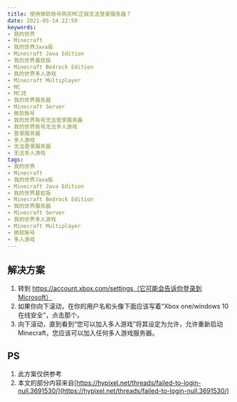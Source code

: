 ```yaml
---
title: 使用微软账号购买MC正版无法登录服务器？
date: 2021-05-14 22:59
keywords:
- 我的世界
- Minecraft
- 我的世界Java版
- Minecraft Java Edition
- 我的世界基岩版
- Minecraft Bedrock Edition
- 我的世界多人游戏
- Minecraft Multiplayer
- MC
- MCJE
- 我的世界服务器
- Minecraft Server
- 微软账号
- 我的世界账号无法登录服务器
- 我的世界账号无法多人游戏
- 登录服务器
- 多人游戏
- 无法登录服务器
- 无法多人游戏
tags:
- 我的世界
- Minecraft
- 我的世界Java版
- Minecraft Java Edition
- 我的世界基岩版
- Minecraft Bedrock Edition
- 我的世界服务器
- Minecraft Server
- 我的世界多人游戏
- Minecraft Multiplayer
- 微软账号
- 多人游戏
---
```


## 解决方案
1. 转到 https://account.xbox.com/settings（它可能会告诉你登录到Microsoft）
2. 如果你向下滚动，在你的用户名和头像下面应该写着“Xbox one/windows 10在线安全”，点击那个。
3. 向下滚动，直到看到“您可以加入多人游戏”将其设定为允许，允许重新启动Minecraft，您应该可以加入任何多人游戏服务器。

## PS
1. 此方案仅供参考
2. 本文的部分内容来自[https://hypixel.net/threads/failed-to-login-null.3691530/](https://hypixel.net/threads/failed-to-login-null.3691530/)

<script src="https://giscus.app/client.js"
        data-repo="xyz8848/Blog"
        data-repo-id="R_kgDOHHONxA"
        data-category="General"
        data-category-id="DIC_kwDOHHONxM4CPUS_"
        data-mapping="pathname"
        data-reactions-enabled="1"
        data-emit-metadata="0"
        data-input-position="bottom"
        data-theme="light"
        data-lang="zh-CN"
        crossorigin="anonymous"
        async>
</script>
